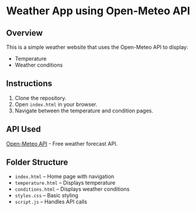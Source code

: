 # Weather App using Open-Meteo API

## Overview

This is a simple weather website that uses the Open-Meteo API to display:

- Temperature
- Weather conditions

## Instructions

1. Clone the repository.
2. Open `index.html` in your browser.
3. Navigate between the temperature and condition pages.

## API Used

[Open-Meteo API](https://open-meteo.com/) - Free weather forecast API.

## Folder Structure

- `index.html` – Home page with navigation
- `temperature.html` – Displays temperature
- `conditions.html` – Displays weather conditions
- `styles.css` – Basic styling
- `script.js` – Handles API calls
